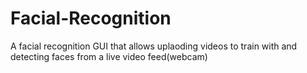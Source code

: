 # Facial-Recognition
A facial recognition GUI that allows uplaoding videos to train with and detecting faces from a live video feed(webcam) 